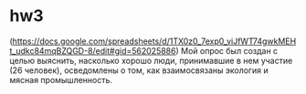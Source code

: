 # hw3
(https://docs.google.com/spreadsheets/d/1TX0z0_7exp0_viJfWT74gwkMEHt_udkc84mqBZQGD-8/edit#gid=562025886)
Мой опрос был создан с целью выяснить, насколько хорошо люди, принимавшие в нем участие (26 человек), осведомлены о том, как взаимосвязаны экология и мясная промышленность.
